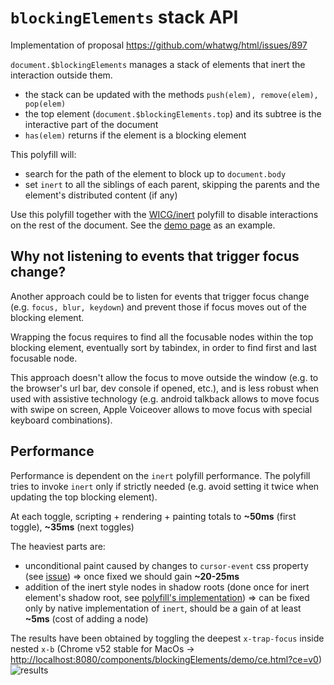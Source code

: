 # `blockingElements` stack API

Implementation of proposal <https://github.com/whatwg/html/issues/897>

`document.$blockingElements` manages a stack of elements that inert the interaction outside them.

- the stack can be updated with the methods `push(elem), remove(elem), pop(elem)`
- the top element (`document.$blockingElements.top`) and its subtree is the interactive part of the document
- `has(elem)` returns if the element is a blocking element

This polyfill will:

- search for the path of the element to block up to `document.body`
- set `inert` to all the siblings of each parent, skipping the parents and the element's distributed content (if any)

Use this polyfill together with the [WICG/inert](https://github.com/WICG/inert) polyfill to disable interactions on the rest of the document. See the [demo page](https://github.com/PolymerLabs/blockingElements/blob/master/demo/index.html) as an example.

## Why not listening to events that trigger focus change?

Another approach could be to listen for events that trigger focus change (e.g. `focus, blur, keydown`) and prevent those if focus moves out of the blocking element.

Wrapping the focus requires to find all the focusable nodes within the top blocking element, eventually sort by tabindex, in order to find first and last focusable node.

This approach doesn't allow the focus to move outside the window (e.g. to the browser's url bar, dev console if opened, etc.), and is less robust when used with assistive technology (e.g. android talkback allows to move focus with swipe on screen, Apple Voiceover allows to move focus with special keyboard combinations).

## Performance

Performance is dependent on the `inert` polyfill performance. The polyfill tries to invoke `inert` only if strictly needed (e.g. avoid setting it twice when updating the top blocking element).

At each toggle, scripting + rendering + painting totals to **~50ms** (first toggle), **~35ms** (next toggles)

The heaviest parts are:

- unconditional paint caused by changes to `cursor-event` css property (see [issue](https://github.com/WICG/inert/issues/21)) => once fixed we should gain **~20-25ms**
- addition of the inert style nodes in shadow roots (done once for inert element's shadow root, see [polyfill's implementation](https://github.com/WICG/inert/blob/master/inert.js#L581)) => can be fixed only by native implementation of `inert`, should be a gain of at least **~5ms** (cost of adding a node)

The results have been obtained by toggling the deepest `x-trap-focus` inside nested `x-b` (Chrome v52 stable for MacOs -> <http://localhost:8080/components/blockingElements/demo/ce.html?ce=v0>) ![results](https://cloud.githubusercontent.com/assets/6173664/17538133/914f365a-5e57-11e6-9b91-1c6b7eb22d57.png)
